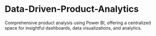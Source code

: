 # Data-Driven-Product-Analytics
Comprehensive product analysis using Power BI, offering a centralized space for insightful dashboards, data visualizations, and analytics. 
